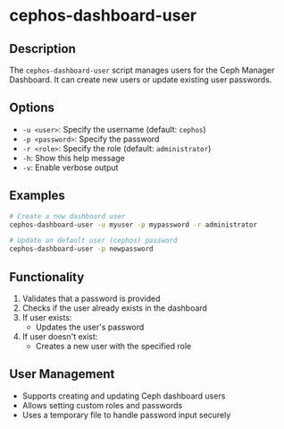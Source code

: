 # cephos-dashboard-user

## Description
The `cephos-dashboard-user` script manages users for the Ceph Manager Dashboard. It can create new users or update existing user passwords.

## Options
- `-u <user>`: Specify the username (default: `cephos`)
- `-p <password>`: Specify the password
- `-r <role>`: Specify the role (default: `administrator`)
- `-h`: Show this help message
- `-v`: Enable verbose output

## Examples
```bash
# Create a new dashboard user
cephos-dashboard-user -u myuser -p mypassword -r administrator

# Update an default user (cephos) password
cephos-dashboard-user -p newpassword
```

## Functionality
1. Validates that a password is provided
1. Checks if the user already exists in the dashboard
1. If user exists:
   - Updates the user's password
1. If user doesn't exist:
   - Creates a new user with the specified role

## User Management
- Supports creating and updating Ceph dashboard users
- Allows setting custom roles and passwords
- Uses a temporary file to handle password input securely
